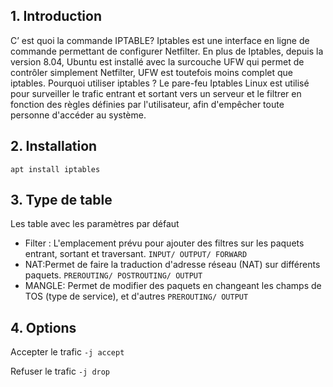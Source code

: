 ## 1. Introduction
C’ est quoi la commande IPTABLE?
Iptables est une interface en ligne de commande permettant de configurer Netfilter. En plus de Iptables, depuis la version 8.04, Ubuntu est installé avec la surcouche UFW qui permet de contrôler simplement Netfilter, UFW est toutefois moins complet que iptables.
Pourquoi utiliser iptables ?
Le pare-feu Iptables Linux est utilisé pour surveiller le trafic entrant et sortant vers un serveur et le filtrer en fonction des règles définies par l'utilisateur, afin d'empêcher toute personne d'accéder au système.

## 2. Installation
```apt install iptables```

## 3. Type de table
Les table avec les paramètres  par défaut
- Filter : L'emplacement prévu pour ajouter des filtres sur les paquets entrant, sortant et traversant. ```INPUT/ OUTPUT/ FORWARD```
- NAT:Permet de faire la traduction d'adresse réseau (NAT) sur différents paquets. ```PREROUTING/ POSTROUTING/ OUTPUT```
- MANGLE: Permet de modifier des paquets en changeant les champs de TOS (type de service), et d'autres ```PREROUTING/ OUTPUT```

## 4. Options
Accepter le trafic
```-j accept```

Refuser le trafic
```-j drop```


